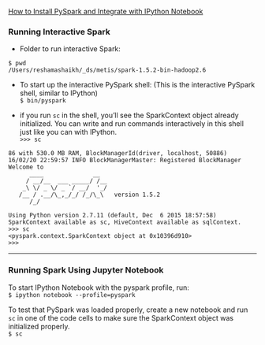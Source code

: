 


[How to Install PySpark and Integrate with IPython Notebook](https://www.dataquest.io/blog/installing-pyspark/)  

### Running Interactive Spark

* Folder to run interactive Spark:    
```
$ pwd
/Users/reshamashaikh/_ds/metis/spark-1.5.2-bin-hadoop2.6
```

* To start up the interactive PySpark shell:  (This is the interactive PySpark shell, similar to IPython)    
`$ bin/pyspark`  

* if you run `sc` in the shell, you’ll see the SparkContext object already initialized. You can write and run commands interactively in this shell just like you can with IPython.  
`>>> sc` 

```
86 with 530.0 MB RAM, BlockManagerId(driver, localhost, 50886)
16/02/20 22:59:57 INFO BlockManagerMaster: Registered BlockManager
Welcome to
      ____              __
     / __/__  ___ _____/ /__
    _\ \/ _ \/ _ `/ __/  '_/
   /__ / .__/\_,_/_/ /_/\_\   version 1.5.2
      /_/

Using Python version 2.7.11 (default, Dec  6 2015 18:57:58)
SparkContext available as sc, HiveContext available as sqlContext.
>>> sc
<pyspark.context.SparkContext object at 0x10396d910>
>>> 
```

---

### Running Spark Using Jupyter Notebook

To start IPython Notebook with the pyspark profile, run:  
`$ ipython notebook --profile=pyspark`  

To test that PySpark was loaded properly, create a new notebook and run `sc` in one of the code cells to make sure the SparkContext object was initialized properly.  
`$ sc `





